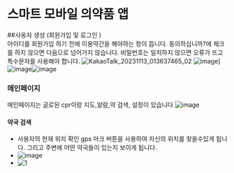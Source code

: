 # 스마트 모바일 의약품 앱
##사옹자 생성 (회원가입 및 로그인 )       
아이디를 회원가입 하기 전에 이용약간을 해야하는 창이 뜹니다. 동의하십니까?에 체크를 하지 않으면 다음으로 넘어가지 않습니다. 비밀번호는 일치하지 않으면 오류가 뜨고 특수문자를 사용해야 합니다.
 ![KakaoTalk_20231113_013637465_02](https://github.com/Lee-j-s/ts/assets/143480547/4afda297-47ec-4e3c-8fcf-51eac0031736)
  ![image](https://github.com/Lee-j-s/ts/assets/143480547/2e854237-19b6-45b5-a9e9-0bd52713f296)]
![image](https://github.com/Lee-j-s/ts/assets/143480547/f010edff-5326-48bd-8ff0-230d0e121d1d)![image](https://github.com/Lee-j-s/ts/assets/143480547/b83bf4d8-05cb-45f2-8285-d3417a51fa25)
### 메인페이지
메인페이지는 글로된 cpr이랑 지도,알람,약 검색, 설정이 있습니다
![image](https://github.com/Lee-j-s/ts/assets/143480547/d6a9b379-5a3a-49ea-99cf-a4eaf74c2f23)
#### 약국 검색
* 사용자의 현재 위치 확인 gps 마크 버튼을 사용하여 자신의 위치를 찾을수있게 됩니다. 그리고 주변에 어떤 약국들이 있는지 보이게 됩니다.
* ![image](https://github.com/Lee-j-s/ts/assets/143480547/5e78b3e4-1144-44c1-b59a-071c030af0a8)
* ![1](https://github.com/Lee-j-s/ts/assets/143480547/31404ff9-7818-4167-bcdf-ac106251bacf)
